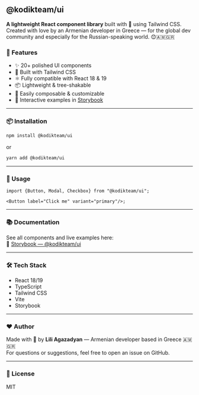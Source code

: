 ## @kodikteam/ui

**A lightweight React component library** built with 💜 using Tailwind CSS.  
Created with love by an Armenian developer in Greece — for the global dev community and especially for the
Russian-speaking world. 😊🇦🇲🇬🇷

### 🚀 Features

- ✨ 20+ polished UI components
- 🎨 Built with Tailwind CSS
- ⚛️ Fully compatible with React 18 & 19
- 📦 Lightweight & tree-shakable
- 🧩 Easily composable & customizable
- 🧪 Interactive examples in [Storybook](https://kodikteam-docs.vercel.app/)

---

### 📦 Installation

```bash
npm install @kodikteam/ui
```

or

```bash
yarn add @kodikteam/ui
```

---

### 🧪 Usage

```tsx
import {Button, Modal, Checkbox} from "@kodikteam/ui";

<Button label="Click me" variant="primary"/>;
```

---

### 📚 Documentation

See all components and live examples here:  
📖 [Storybook — @kodikteam/ui](https://kodikteam-docs.vercel.app/)

---

### 🛠️ Tech Stack

- React 18/19
- TypeScript
- Tailwind CSS
- Vite
- Storybook

---

### ❤️ Author

Made with 💜 by **Lili Agazadyan** — Armenian developer based in Greece 🇦🇲🇬🇷  
For questions or suggestions, feel free to open an issue on GitHub.

---

### 📄 License

MIT

